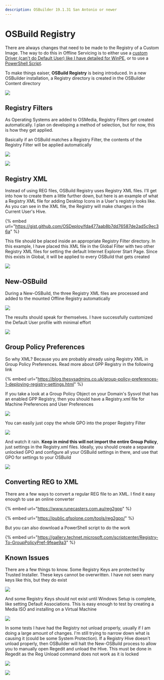 ```yaml
---
description: OSBuilder 19.1.31 San Antonio or newer
---
```


# OSBuild Registry

There are always changes that need to be made to the Registry of a Custom Image.  The way to do this in Offline Servicing is to either use a [custom Driver \(can't do Default User\) like I have detailed for WinPE](../instructions/detailed/pebuild/drivers/regadd-activepowerscheme.md), or to use a [PowerShell Script](../../../osconfig/docs/customization/scripts.md).

To make things eaiser, **OSBuild Registry** is being introduced.  In a new OSBuilder installation, a Registry directory is created in the OSBuilder Content directory

![](../../../.gitbook/assets/2019-01-29_22-17-35.png)

## Registry Filters

As Operating Systems are added to OSMedia, Registry Filters get created automatically.  I plan on developing a method of selection, but for now, this is how they get applied.

Basically if an OSBuild matches a Registry Filter, the contents of the Registry Filter will be applied automatically

![](../../../.gitbook/assets/2019-01-29_22-21-32.png)

![](../../../.gitbook/assets/2019-01-29_22-24-05.png)

## Registry XML

Instead of using REG files, OSBuild Registry uses Registry XML files.  I'll get into how to create them a little further down, but here is an example of what a Registry XML file for adding Desktop Icons in a User's registry looks like.  As you can see in the XML file, the Registry will make changes in the Current User's Hive.

{% embed url="https://gist.github.com/OSDeploy/fda477aab8b7dd76587de2ad5c9ec36a" %}

This file should be placed inside an appropriate Registry Filter directory.  In this example, I have placed this XML file in the Global Filter with two other Registry XML files for setting the default Internet Explorer Start Page.  Since this exists in Global, it will be applied to every OSBuild that gets created

![](../../../.gitbook/assets/2019-01-29_22-45-21.png)

## New-OSBuild

During a New-OSBuild, the three Registry XML files are processed and added to the mounted Offline Registry automatically

![](../../../.gitbook/assets/2019-01-29_22-40-48.png)

The results should speak for themselves.  I have successfully customized the Default User profile with minimal effort

![](../../../.gitbook/assets/2019-01-29_22-49-01.png)

## Group Policy Preferences

So why XML?  Because you are probably already using Registry XML in Group Policy Preferences.  Read more about GPP Registry in the following link

{% embed url="https://blog.thesysadmins.co.uk/group-policy-preferences-1-deploying-registry-settings.html" %}

If you take a look at a Group Policy Object on your Domain's Sysvol that has an enabled GPP Registry, then you should have a Registry.xml file for Machine Preferences and User Preferences

![](../../../.gitbook/assets/2019-01-30_0-07-40.png)

You can easily just copy the whole GPO into the proper Registry Filter

![](../../../.gitbook/assets/2019-01-30_0-11-00.png)

And watch it rain.  **Keep in mind this will not import the entire Group Policy**, just settings in the Registry.xml files.  Ideally, you should create a separate unlocked GPO and configure all your OSBuild settings in there, and use that GPO for settings to your OSBuild

![](../../../.gitbook/assets/2019-01-30_0-19-45.png)

## Converting REG to XML

There are a few ways to convert a regular REG file to an XML.  I find it easy enough to use an online converter

{% embed url="https://www.runecasters.com.au/reg2gpp" %}

{% embed url="https://public.gfsolone.com/tools/reg2gpo/" %}

But you can also download a PowerShell script to do the work

{% embed url="https://gallery.technet.microsoft.com/scriptcenter/Registry-To-GroupPolicyPref-9feae9a3" %}

## Known Issues

There are a few things to know.  Some Registry Keys are protected by Trusted Installer.  These keys cannot be overwritten.  I have not seen many keys like this, but they do exist

![](../../../.gitbook/assets/2019-01-30_0-25-01.png)

And some Registry Keys should not exist until Windows Setup is complete, like setting Default Associations.  This is easy enough to test by creating a Media ISO and installing on a Virtual Machine

![](../../../.gitbook/assets/2019-01-30_0-30-51.png)

In some tests I have had the Registry not unload properly, usually if I am doing a large amount of changes.  I'm still trying to narrow down what is causing it \(could be some System Protection\).  If a Registry Hive doesn't unload properly, then OSBuilder will halt the New-OSBuild process to allow you to manually open Regedit and unload the Hive.  This must be done in Regedit as the Reg Unload command does not work as it is locked

![](../../../.gitbook/assets/2019-01-30_0-40-11.png)

![](../../../.gitbook/assets/2019-01-30_0-40-57.png)













